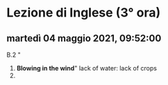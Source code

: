


# Lezione di Inglese (3° ora)

## martedì 04 maggio 2021, 09:52:00
B.2 "
1. **Blowing in the wind**" lack of water: lack of crops
2. 

<!--stackedit_data:
eyJoaXN0b3J5IjpbMTc1NDg3OTgzMiwyMTQwOTk1NDY5XX0=
-->